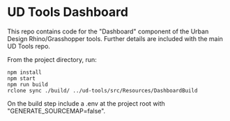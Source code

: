 # UD Tools Dashboard

This repo contains code for the "Dashboard" component of the Urban Design Rhino/Grasshopper tools. Further details are included with the main UD Tools repo.

From the project directory, run:  

`npm install`  
`npm start`  
`npm run build`  
`rclone sync ./build/ ../ud-tools/src/Resources/DashboardBuild`

On the build step include a .env at the project root with "GENERATE_SOURCEMAP=false".
